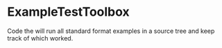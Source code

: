 # ExampleTestToolbox
Code the will run all standard format examples in a source tree and keep track of which worked.
